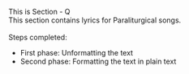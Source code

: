 This is Section - Q<br>
This section contains lyrics for Paraliturgical songs.<br><br>
Steps completed:<br>
- First phase: Unformatting the text<br>
- Second phase: Formatting the text in plain text<br>

